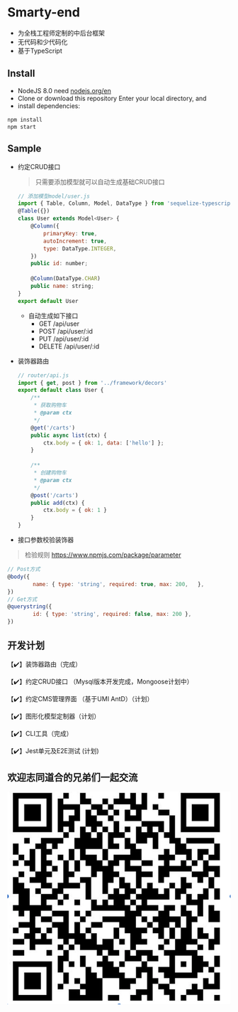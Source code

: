 # Smarty-end
- 为全栈工程师定制的中后台框架
- 无代码和少代码化
- 基于TypeScript

## Install

- NodeJS 8.0 need [nodejs.org/en](https://nodejs.org/en/)
- Clone or download this repository Enter your local directory, and
- install dependencies:

```
npm install
npm start
```

## Sample

- 约定CRUD接口

  > 只需要添加模型就可以自动生成基础CRUD接口

  ```js
  // 添加模型model/user.js
  import { Table, Column, Model, DataType } from 'sequelize-typescript';
  @Table({})
  class User extends Model<User> {
      @Column({
          primaryKey: true,
          autoIncrement: true,
          type: DataType.INTEGER,
      })
      public id: number;
  
      @Column(DataType.CHAR)
      public name: string;
  }
  export default User
  ```

  - 自动生成如下接口
    - GET /api/user
    - POST /api/user/:id
    - PUT /api/user/:id
    - DELETE /api/user/:id

- 装饰器路由

  ```js
  // router/api.js
  import { get, post } from '../framework/decors'
  export default class User {
      /**
       * 获取购物车
       * @param ctx 
       */
      @get('/carts')
      public async list(ctx) {
          ctx.body = { ok: 1, data: ['hello'] };
      }
  
      /**
       * 创建购物车
       * @param ctx 
       */
      @post('/carts')
      public add(ctx) {
          ctx.body = { ok: 1 }
      }
  }
  ```

  

- 接口参数校验装饰器

> 检验规则 https://www.npmjs.com/package/parameter

```js
// Post方式
@body({
        name: { type: 'string', required: true, max: 200, 	},
})
// Get方式
@querystring({
        id: { type: 'string', required: false, max: 200 },
})
```





## 开发计划

【✔️】装饰器路由（完成）

【✔️】约定CRUD接口 （Mysql版本开发完成，Mongoose计划中）

【✔️】约定CMS管理界面 （基于UMI AntD）（计划）

【✔️】图形化模型定制器（计划）

【✔️】CLI工具（完成）

【✔️】Jest单元及E2E测试 (计划)

## 欢迎志同道合的兄弟们一起交流
![二维码](assets/wx_qr.png)